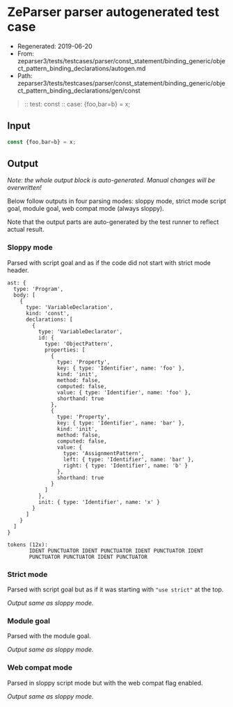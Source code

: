 # ZeParser parser autogenerated test case

- Regenerated: 2019-06-20
- From: zeparser3/tests/testcases/parser/const_statement/binding_generic/object_pattern_binding_declarations/autogen.md
- Path: zeparser3/tests/testcases/parser/const_statement/binding_generic/object_pattern_binding_declarations/gen/const

> :: test: const
> :: case: {foo,bar=b} = x;

## Input


`````js
const {foo,bar=b} = x;
`````

## Output

_Note: the whole output block is auto-generated. Manual changes will be overwritten!_

Below follow outputs in four parsing modes: sloppy mode, strict mode script goal, module goal, web compat mode (always sloppy).

Note that the output parts are auto-generated by the test runner to reflect actual result.

### Sloppy mode

Parsed with script goal and as if the code did not start with strict mode header.

`````
ast: {
  type: 'Program',
  body: [
    {
      type: 'VariableDeclaration',
      kind: 'const',
      declarations: [
        {
          type: 'VariableDeclarator',
          id: {
            type: 'ObjectPattern',
            properties: [
              {
                type: 'Property',
                key: { type: 'Identifier', name: 'foo' },
                kind: 'init',
                method: false,
                computed: false,
                value: { type: 'Identifier', name: 'foo' },
                shorthand: true
              },
              {
                type: 'Property',
                key: { type: 'Identifier', name: 'bar' },
                kind: 'init',
                method: false,
                computed: false,
                value: {
                  type: 'AssignmentPattern',
                  left: { type: 'Identifier', name: 'bar' },
                  right: { type: 'Identifier', name: 'b' }
                },
                shorthand: true
              }
            ]
          },
          init: { type: 'Identifier', name: 'x' }
        }
      ]
    }
  ]
}

tokens (12x):
       IDENT PUNCTUATOR IDENT PUNCTUATOR IDENT PUNCTUATOR IDENT
       PUNCTUATOR PUNCTUATOR IDENT PUNCTUATOR
`````

### Strict mode

Parsed with script goal but as if it was starting with `"use strict"` at the top.

_Output same as sloppy mode._

### Module goal

Parsed with the module goal.

_Output same as sloppy mode._

### Web compat mode

Parsed in sloppy script mode but with the web compat flag enabled.

_Output same as sloppy mode._
